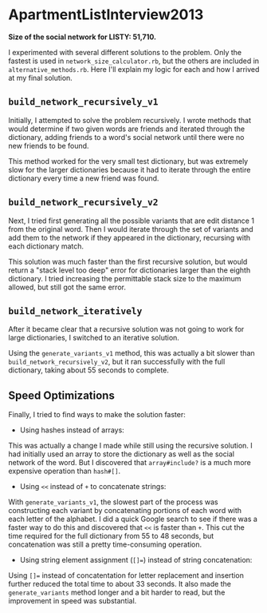 ApartmentListInterview2013
==========================

**Size of the social network for LISTY: 51,710.**

I experimented with several different solutions to the problem. Only the fastest is used in `network_size_calculator.rb`, but the others are included in `alternative_methods.rb`. Here I'll explain my logic for each and how I arrived at my final solution.

`build_network_recursively_v1`
-------

Initially, I attempted to solve the problem recursively. I wrote methods that would determine if two given words are friends and iterated through the dictionary, adding friends to a word's social network until there were no new friends to be found. 

This method worked for the very small test dictionary, but was extremely slow for the larger dictionaries because it had to iterate through the entire dictionary every time a new friend was found. 

`build_network_recursively_v2`
-------

Next, I tried first generating all the possible variants that are edit distance 1 from the original word. Then I would iterate through the set of variants and add them to the network if they appeared in the dictionary, recursing with each dictionary match.

This solution was much faster than the first recursive solution, but would return a "stack level too deep" error for dictionaries larger than the eighth dictionary. I tried increasing the permittable stack size to the maximum allowed, but still got the same error.

`build_network_iteratively`
-------

After it became clear that a recursive solution was not going to work for large dictionaries, I switched to an iterative solution. 

Using the `generate_variants_v1` method, this was actually a bit slower than `build_network_recursively_v2`, but it ran successfully with the full dictionary, taking about 55 seconds to complete.

Speed Optimizations
-------

Finally, I tried to find ways to make the solution faster:

- Using hashes instead of arrays:

This was actually a change I made while still using the recursive solution. I had initially used an array to store the dictionary as well as the social network of the word. But I discovered that `array#include?` is a much more expensive operation than `hash#[]`.

- Using `<<` instead of `+` to concatenate strings: 

With `generate_variants_v1`, the slowest part of the process was constructing each variant by concatenating portions of each word with each letter of the alphabet. I did a quick Google search to see if there was a faster way to do this and discovered that `<<` is faster than `+`. This cut the time required for the full dictionary from 55 to 48 seconds, but concatenation was still a pretty time-consuming operation.

- Using string element assignment (`[]=`) instead of string concatenation:

Using `[]=` instead of concatentation for letter replacement and insertion further reduced the total time to about 33 seconds. It also made the `generate_variants` method longer and a bit harder to read, but the improvement in speed was substantial.
